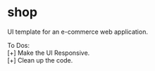 # shop
UI template for an e-commerce web application.


To Dos:<br/>
[+] Make the UI Responsive.<br/>
[+] Clean up the code.

